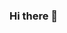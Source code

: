 ### Hi there 👋

<!--
**WanderSmits/WanderSmits** is a ✨ _special_ ✨ repository because its `README.md` (this file) appears on your GitHub profile.

 Checkout my first full-stack project (https://github.com/WanderSmits/relaxation_client)

 🔭 I’m currently working on [a chat app, because of the Covid loneliness] (https://github.com/WanderSmits/Chat_app)

Connect with me on: [<img src="https://img.shields.io/badge/linkedin-%230077B5.svg?&style=for-the-badge&logo=linkedin&logoColor=white" />] (https://www.linkedin.com/in/wandersmits/)

Languages and Tools: 

<img src="https://img.shields.io/badge/html-%23239120.svg?&style=for-the-badge&logo=html5&logoColor=white" />
<img src="https://img.shields.io/badge/css-%23239120.svg?&style=for-the-badge&logo=css3&logoColor=white" />
<img src="https://img.shields.io/badge/node.js%20-%2343853D.svg?&style=for-the-badge&logo=node.js&logoColor=white" />
<img src="https://img.shields.io/badge/javascript%20-%23323330.svg?&style=for-the-badge&logo=javascript&logoColor=%23F7DF1E" />
<img src="https://img.shields.io/badge/html5%20-%23E34F26.svg?&style=for-the-badge&logo=html5&logoColor=white" />
<img src="https://img.shields.io/badge/sass%20-%23CC6699.svg?&style=for-the-badge&logo=sass&logoColor=white" />
<img src="https://img.shields.io/badge/express.js%20-%23404d59.svg?&style=for-the-badge" />
<img src="https://img.shields.io/badge/react%20-%2320232a.svg?&style=for-the-badge&logo=react&logoColor=%2361DAFB" />
<img src="https://img.shields.io/badge/redux%20-%23593d88.svg?&style=for-the-badge&logo=redux&logoColor=white" />
<img src="https://img.shields.io/badge/styled_components%20-DB7093.svg?&style=for-the-badge&logo=styled-components&logoColor=white" />
<img src="https://img.shields.io/badge/material%20ui%20-%230081CB.svg?&style=for-the-badge&logo=material-ui&logoColor=white" />
<img src="https://img.shields.io/badge/react_router%20-CA4245.svg?&style=for-the-badge&logo=react-router&logoColor=white" />
<img src="https://img.shields.io/badge/jquery%20-%230769AD.svg?&style=for-the-badge&logo=jquery&logoColor=white" />
<img src="https://img.shields.io/badge/postgres-%23316192.svg?&style=for-the-badge&logo=postgresql&logoColor=white" />
<img src="https://img.shields.io/badge/MongoDB-%234ea94b.svg?&style=for-the-badge&logo=mongodb&logoColor=white" />


[![My github stats](https://github-readme-stats.vercel.app/api?username=WanderSmits)](https://github.com/anuraghazra/github-readme-stats)

-->
